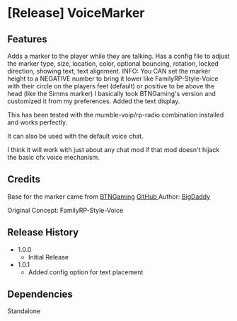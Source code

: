 # [Release] VoiceMarker

## Features

Adds a marker to the player while they are talking. 
Has a  config file to adjust the marker type, size, location, color, optional bouncing, rotation, locked direction, showing text, text alignment.
INFO: You CAN set the marker height to a NEGATIVE number to bring it lower like FamilyRP-Style-Voice with their circle on the players feet (default) or positive to be above the head (like the Simms marker)
I basically took BTNGaming's version and customized it from my preferences. Added the text display.

This has been tested with the mumble-voip/rp-radio combination installed and works perfectly.

It can also be used with the default voice chat.

I think it will work with just about any chat mod if that mod doesn't hijack the basic cfx voice mechanism.

## Credits
Base for the marker came from [BTNGaming](https://github.githubassets.com/favicon.ico) [GitHub ](https://github.com/btngaming/rrp_VoiceMarker)
Author: [BigDaddy](https://github.com/darinbeard/VoiceMarker)

Original Concept: FamilyRP-Style-Voice

## Release History

* 1.0.0
    * Initial Release
* 1.0.1
	* Added config option for text placement
	
## Dependencies
Standalone
